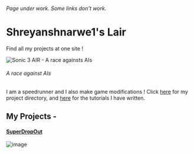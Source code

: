 ###### Page under work. Some links don't work.
# Shreyanshnarwe1's Lair

Find all my projects at one site !

![Sonic 3 AIR - A race againsts AIs](https://user-images.githubusercontent.com/80510430/158044731-f21c101f-1267-4ac3-bbd2-07f91fce993e.png)
###### A race against AIs

I am a speedrunner and I also make game modifications !
Click [here](shreyanshnarwe1.github.io/projects) for my project directory, and [here](shreyanshnarwe1.github.io/tutorials) for the tutorials I have written.

## My Projects -
#### [SuperDropOut](https://shreyanshnarwe1.github.io/s3air/mods/charsprites/superdropout)
![image](https://user-images.githubusercontent.com/80510430/158046796-15319d08-beac-4b0a-8e5e-99999492b8b0.png)
